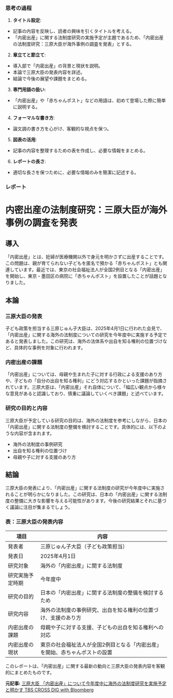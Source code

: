 ### 思考の過程

1. **タイトル設定**:
 - 記事の内容を反映し、読者の興味を引くタイトルを考える。
 - 「内密出産」に関する法制度研究の実施予定が主題であるため、「内密出産の法制度研究：三原大臣が海外事例の調査を発表」とする。

2. **章立てと節立て**:
 - 導入部で「内密出産」の背景と現状を説明。
 - 本論で三原大臣の発表内容を詳述。
 - 結論で今後の展望や課題をまとめる。

3. **専門用語の扱い**:
 - 「内密出産」や「赤ちゃんポスト」などの用語は、初めて登場した際に簡単に説明する。

4. **フォーマルな書き方**:
 - 論文調の書き方を心がけ、客観的な視点を保つ。

5. **図表の活用**:
 - 記事の内容を整理するための表を作成し、必要な情報をまとめる。

6. **レポートの長さ**:
 - 適切な長さを保つために、必要な情報のみを簡潔に記述する。

### レポート

# 内密出産の法制度研究：三原大臣が海外事例の調査を発表

## 導入

「内密出産」とは、妊婦が医療機関以外で身元を明かさずに出産することです。この問題は、親が育てられない子どもを匿名で預かる「赤ちゃんポスト」とも関連しています。最近では、東京の社会福祉法人が全国2例目となる「内密出産」を開始し、東京・墨田区の病院に「赤ちゃんポスト」を設置したことが話題となりました。

## 本論

### 三原大臣の発表

子ども政策を担当する三原じゅん子大臣は、2025年4月1日に行われた会見で、「内密出産」に関する海外の法制度についての研究を今年度中に実施する予定であると発表しました。この研究は、海外の法体系や出自を知る権利の位置づけなど、具体的な事例を対象に行われます。

### 内密出産の課題

「内密出産」については、母親や生まれた子に対する行政による支援のあり方や、子どもの「自分の出自を知る権利」にどう対応するかといった課題が指摘されています。三原大臣は、「内密出産」それ自体について、「幅広い観点から様々な意見があると認識しており、慎重に議論していくべき課題」と述べています。

### 研究の目的と内容

三原大臣が予定している研究の目的は、海外の法制度を参考にしながら、日本の「内密出産」に関する法制度の整備を検討することです。具体的には、以下のような内容が含まれます。

- 海外の法制度の事例研究
- 出自を知る権利の位置づけ
- 母親や子に対する支援のあり方

## 結論

三原大臣の発表により、「内密出産」に関する法制度の研究が今年度中に実施されることが明らかになりました。この研究は、日本の「内密出産」に関する法制度の整備に大きな影響を与える可能性があります。今後の研究結果とそれに基づく議論に注目が集まるでしょう。

### 表：三原大臣の発表内容

| 項目 | 内容 |
|----------------------|----------------------------------------------------------------------|
| 発表者 | 三原じゅん子大臣（子ども政策担当） |
| 発表日 | 2025年4月1日 |
| 研究対象 | 海外の「内密出産」に関する法制度 |
| 研究実施予定時期 | 今年度中 |
| 研究の目的 | 日本の「内密出産」に関する法制度の整備を検討するため |
| 研究内容 | 海外の法制度の事例研究、出自を知る権利の位置づけ、支援のあり方 |
| 内密出産の課題 | 母親や子に対する支援、子どもの出自を知る権利への対応 |
| 内密出産の現状 | 東京の社会福祉法人が全国2例目となる「内密出産」を開始、赤ちゃんポストの設置 |

このレポートは、「内密出産」に関する最新の動向と三原大臣の発表内容を客観的にまとめたものです。

**元記事:** [三原大臣 「内密出産」について今年度中に海外の法制度研究を実施予定と明かす TBS CROSS DIG with Bloomberg](https://newsdig.tbs.co.jp/articles/withbloomberg/1826106?display=1)